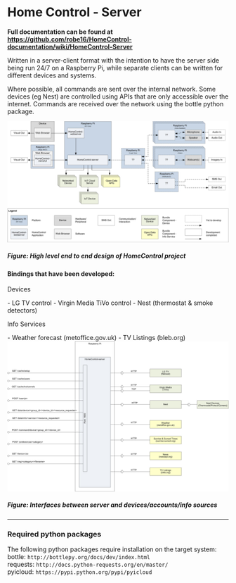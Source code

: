 # Home Control - Server

<strong>Full documentation can be found at https://github.com/robe16/HomeControl-documentation/wiki/HomeControl-Server</strong>

Written in a server-client format with the intention to have the server side being run 24/7 on a Raspberry Pi, while separate clients can be written for different devices and systems.

Where possible, all commands are sent over the internal network. Some devices (eg Nest) are controlled using APIs that are only accessible over the internet. Commands are received over the network using the bottle python package.


<img src="https://github.com/robe16/HomeControl-documentation/blob/master/images/interfaces/img_e2e_high-level-design.jpg">
<h5>Figure: High level end to end design of HomeControl project</h5>

<h4>Bindings that have been developed:</h4>

<p>Devices</p>
- LG TV control
- Virgin Media TiVo control
- Nest (thermostat & smoke detectors)

<p>Info Services</p>
- Weather forecast (metoffice.gov.uk)
- TV Listings (bleb.org)

<img src="https://github.com/robe16/HomeControl-documentation/blob/master/images/interfaces/img_interfaces_server-devices.jpg">
<h5>Figure: Interfaces between server and devices/accounts/info sources</h5>

<hr>

<h3>Required python packages</h3>
<p>The following python packages require installation on the target system:
<br>
bottle: <code>http://bottlepy.org/docs/dev/index.html</code>
<br>
requests: <code>http://docs.python-requests.org/en/master/</code>
<br>
pyicloud: <code>https://pypi.python.org/pypi/pyicloud</code>
</p>
